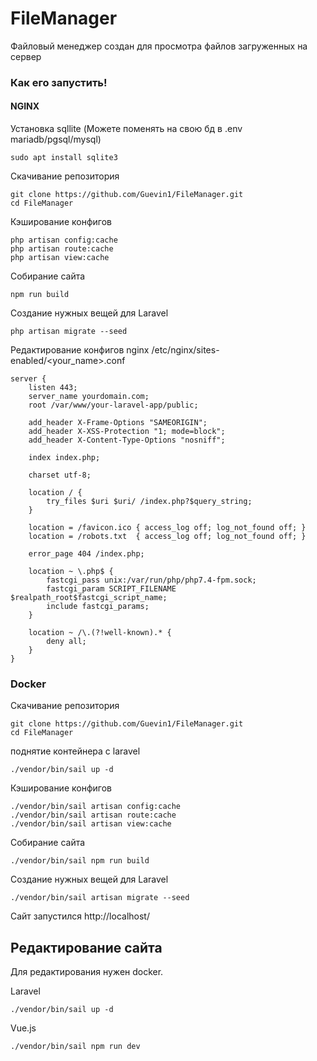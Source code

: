 # FileManager
Файловый менеджер создан для просмотра файлов загруженных на сервер
### Как его запустить!
#### NGINX
Установка sqllite (Можете поменять на свою бд в .env mariadb/pgsql/mysql)
```shell
sudo apt install sqlite3
```

Скачивание репозитория
```shell
git clone https://github.com/Guevin1/FileManager.git
cd FileManager
```
Кэширование конфигов
```shell
php artisan config:cache
php artisan route:cache
php artisan view:cache
```
Собирание сайта
```shell
npm run build
```
Создание нужных вещей для Laravel
```shell
php artisan migrate --seed
```

Редактирование конфигов nginx
/etc/nginx/sites-enabled/<your_name>.conf
```
server {
    listen 443;
    server_name yourdomain.com;
    root /var/www/your-laravel-app/public;

    add_header X-Frame-Options "SAMEORIGIN";
    add_header X-XSS-Protection "1; mode=block";
    add_header X-Content-Type-Options "nosniff";

    index index.php;

    charset utf-8;

    location / {
        try_files $uri $uri/ /index.php?$query_string;
    }

    location = /favicon.ico { access_log off; log_not_found off; }
    location = /robots.txt  { access_log off; log_not_found off; }

    error_page 404 /index.php;

    location ~ \.php$ {
        fastcgi_pass unix:/var/run/php/php7.4-fpm.sock;
        fastcgi_param SCRIPT_FILENAME $realpath_root$fastcgi_script_name;
        include fastcgi_params;
    }

    location ~ /\.(?!well-known).* {
        deny all;
    }
}
```
### Docker
Скачивание репозитория

```shell
git clone https://github.com/Guevin1/FileManager.git
cd FileManager
```
поднятие контейнера с laravel
```shell
./vendor/bin/sail up -d
```
Кэширование конфигов
```shell
./vendor/bin/sail artisan config:cache
./vendor/bin/sail artisan route:cache
./vendor/bin/sail artisan view:cache
```
Собирание сайта
```shell
./vendor/bin/sail npm run build
```
Создание нужных вещей для Laravel
```shell
./vendor/bin/sail artisan migrate --seed
```
Сайт запустился http://localhost/
## Редактирование сайта
Для редактирования нужен docker.

Laravel 
```shell
./vendor/bin/sail up -d
```

Vue.js
```shell
./vendor/bin/sail npm run dev
```

